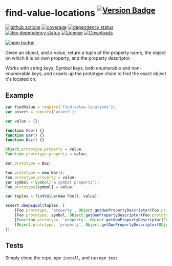# find-value-locations <sup>[![Version Badge][npm-version-svg]][package-url]</sup>

[![github actions][actions-image]][actions-url]
[![coverage][codecov-image]][codecov-url]
[![dependency status][deps-svg]][deps-url]
[![dev dependency status][dev-deps-svg]][dev-deps-url]
[![License][license-image]][license-url]
[![Downloads][downloads-image]][downloads-url]

[![npm badge][npm-badge-png]][package-url]

Given an object, and a value, return a tuple of the property name, the object on which it is an own property, and the property descriptor.

Works with string keys, Symbol keys, both enumerable and non-enumerable keys, and crawls up the prototype chain to find the exact object it's located on.

## Example

```js
var findValue = require('find-value-locations');
var assert = require('assert');

var value = {};

function Foo() {}
function Bar() {}
function Baz() {}

Object.prototype.property = value;
Function.prototype.property = value;

Bar.prototype = Baz;

Foo.prototype = new Bar();
Foo.prototype.property = value;
var symbol = Symbol('a symbol property');
Foo.prototype[symbol] = value;

var tuples = findValue(new Foo(), value);

assert.deepEqual(tuples, [
	[Foo.prototype, 'property', Object.getOwnPropertyDescriptor(Foo.prototype, 'property')],
	[Foo.prototype, symbol, Object.getOwnPropertyDescriptor(Foo.prototype, symbol)],
	[Function.prototype, 'property', Object.getOwnPropertyDescriptor(Function.prototype, 'property')],
	[Object.prototype, 'property', Object.getOwnPropertyDescriptor(Object.prototype, 'property')]
]);
```

## Tests
Simply clone the repo, `npm install`, and run `npm test`

[package-url]: https://npmjs.org/package/find-value-locations
[npm-version-svg]: https://versionbadg.es/ljharb/find-value-locations.svg
[deps-svg]: https://david-dm.org/ljharb/find-value-locations.svg
[deps-url]: https://david-dm.org/ljharb/find-value-locations
[dev-deps-svg]: https://david-dm.org/ljharb/find-value-locations/dev-status.svg
[dev-deps-url]: https://david-dm.org/ljharb/find-value-locations#info=devDependencies
[npm-badge-png]: https://nodei.co/npm/find-value-locations.png?downloads=true&stars=true
[license-image]: https://img.shields.io/npm/l/find-value-locations.svg
[license-url]: LICENSE
[downloads-image]: https://img.shields.io/npm/dm/find-value-locations.svg
[downloads-url]: https://npm-stat.com/charts.html?package=find-value-locations
[codecov-image]: https://codecov.io/gh/ljharb/find-value-locations/branch/main/graphs/badge.svg
[codecov-url]: https://app.codecov.io/gh/ljharb/find-value-locations/
[actions-image]: https://img.shields.io/endpoint?url=https://github-actions-badge-u3jn4tfpocch.runkit.sh/ljharb/find-value-locations
[actions-url]: https://github.com/ljharb/find-value-locations/actions
